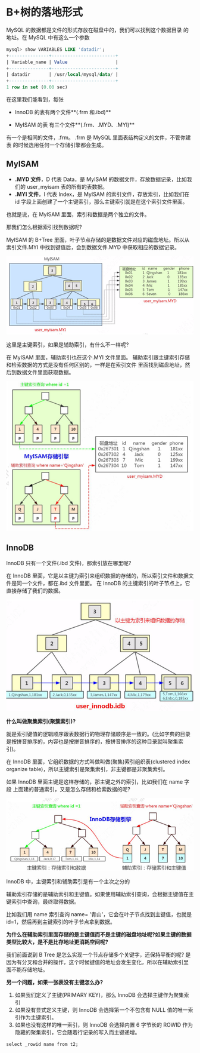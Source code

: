 # B+树的落地形式

MySQL 的数据都是文件的形式存放在磁盘中的，我们可以找到这个数据目录 的地址。在 MySQL 中有这么一个参数

```sql
mysql> show VARIABLES LIKE 'datadir';
+---------------+------------------------+
| Variable_name | Value                  |
+---------------+------------------------+
| datadir       | /usr/local/mysql/data/ |
+---------------+------------------------+
1 row in set (0.00 sec)
```

在这里我们能看到，每张

-  InnoDB 的表有两个文件**(.frm 和.ibd)**

- MyISAM 的表 有三个文件**(.frm、.MYD、.MYI)**

有一个是相同的文件，.frm。 .frm 是 MySQL 里面表结构定义的文件，不管你建表 的时候选用任何一个存储引擎都会生成。

## MyISAM

- **.MYD 文件**，D 代表 Data，是 MyISAM 的数据文件，存放数据记录，比如我 们的 user_myisam 表的所有的表数据。
- **.MYI 文件**，I 代表 Index，是 MyISAM 的索引文件，存放索引，比如我们在 id 字段上面创建了一个主键索引，那么主键索引就是在这个索引文件里面。

也就是说，在 MyISAM 里面，索引和数据是两个独立的文件。

那我们怎么根据索引找到数据呢?

MyISAM 的 B+Tree 里面，叶子节点存储的是数据文件对应的磁盘地址。所以从索引文件.MYI 中找到键值后，会到数据文件.MYD 中获取相应的数据记录。

![image-20200315152706475](assets/image-20200315152706475.png)

这里是主键索引，如果是辅助索引，有什么不一样呢?

在 MyISAM 里面，辅助索引也在这个.MYI 文件里面。 辅助索引跟主键索引存储和检索数据的方式是没有任何区别的，一样是在索引文件
里面找到磁盘地址，然后到数据文件里面获取数据。

![image-20200315152734927](assets/image-20200315152734927.png)

## InnoDB

InnoDB 只有一个文件(.ibd 文件)，那索引放在哪里呢?

在 InnoDB 里面，它是以主键为索引来组织数据的存储的，所以索引文件和数据文 件是同一个文件，都在.ibd 文件里面。
在 InnoDB 的主键索引的叶子节点上，它直接存储了我们的数据。

![image-20200315152810362](assets/image-20200315152810362.png)

**什么叫做聚集索引(聚簇索引)?**

就是索引键值的逻辑顺序跟表数据行的物理存储顺序是一致的。(比如字典的目录 是按拼音排序的，内容也是按拼音排序的，按拼音排序的这种目录就叫聚集索引)。

在 InnoDB 里面，它组织数据的方式叫做叫做(聚集)索引组织表(clustered index organize table)，所以主键索引是聚集索引，非主键都是非聚集索引。

如果 InnoDB 里面主键是这样存储的，那主键之外的索引，比如我们在 name 字段 上面建的普通索引，又是怎么存储和检索数据的呢?

![image-20200315152906582](assets/image-20200315152906582.png)

InnoDB 中，主键索引和辅助索引是有一个主次之分的

辅助索引存储的是辅助索引和主键值。如果使用辅助索引查询，会根据主键值在主 键索引中查询，最终取得数据。

比如我们用 name 索引查询 name= '青山'，它会在叶子节点找到主键值，也就是 id=1，然后再到主键索引的叶子节点拿到数据。

**为什么在辅助索引里面存储的是主键值而不是主键的磁盘地址呢?如果主键的数据 类型比较大，是不是比存地址更消耗空间呢?**

我们前面说到 B Tree 是怎么实现一个节点存储多个关键字，还保持平衡的呢?
是因为有分叉和合并的操作，这个时候键值的地址会发生变化，所以在辅助索引里 面不能存储地址。

**另一个问题，如果一张表没有主键怎么办?**

1. 如果我们定义了主键(PRIMARY KEY)，那么 InnoDB 会选择主键作为聚集索引
2. 如果没有显式定义主键，则 InnoDB 会选择第一个不包含有 NULL 值的唯一索引作为主键索引。
3. 如果也没有这样的唯一索引，则 InnoDB 会选择内置 6 字节长的 ROWID 作为隐藏的聚集索引，它会随着行记录的写入而主键递增。

```
select _rowid name from t2;
```

